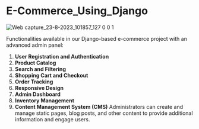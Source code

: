 # E-Commerce_Using_Django

![Web capture_23-8-2023_101857_127 0 0 1](https://github.com/adilshaikh19/E-Commerce_Using_Django/assets/89292349/3b27391b-b006-4a21-89db-9f7780dd8d6e)


Functionalities available in our Django-based e-commerce project with an advanced admin panel:

1. **User Registration and Authentication**
2. **Product Catalog**
3. **Search and Filtering**
4. **Shopping Cart and Checkout**
5. **Order Tracking**
6. **Responsive Design**
7. **Admin Dashboard**
8. **Inventory Management**
9. **Content Management System (CMS)**
    Administrators can create and manage static pages, blog posts, and other content to provide additional information and engage users.
